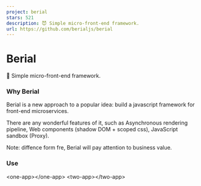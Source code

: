 ```yaml
---
project: berial
stars: 521
description: 😈 Simple micro-front-end framework.
url: https://github.com/berialjs/berial
---
```


Berial
======

👿 Simple micro-front-end framework.

### Why Berial

Berial is a new approach to a popular idea: build a javascript framework for front-end microservices.

There are any wonderful features of it, such as Asynchronous rendering pipeline, Web components (shadow DOM + scoped css), JavaScript sandbox (Proxy).

Note: diffence form fre, Berial will pay attention to business value.

### Use

<one-app\></one-app\>
<two-app\></two-app\>

<script type\="module"\>
  import { register } from 'berial'
  register(\[{
    name: 'one-app',
    url: '1.html',
    allowList: \['fre'\] // 沙箱白名单
  },{
    name: 'two-app',
    scripts: \['2.js'\], // 可选
    styles: \['2.css'\]
  }\])
</script\>

### License

MIT ©yisar ©h-a-n-a
